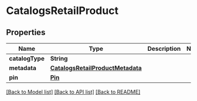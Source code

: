 # CatalogsRetailProduct

## Properties
Name | Type | Description | Notes
------------ | ------------- | ------------- | -------------
**catalogType** | **String** |  | 
**metadata** | [**CatalogsRetailProductMetadata**](CatalogsRetailProductMetadata.md) |  | 
**pin** | [**Pin**](Pin.md) |  | 

[[Back to Model list]](../README.md#documentation-for-models) [[Back to API list]](../README.md#documentation-for-api-endpoints) [[Back to README]](../README.md)


